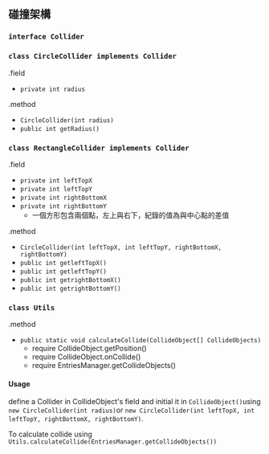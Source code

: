 ## 碰撞架構
### `interface Collider`

### `class CircleCollider implements Collider`

.field
- `private int radius`

.method
- `CircleCollider(int radius)`
- `public int getRadius()`

### `class RectangleCollider implements Collider`

.field
- `private int leftTopX`
- `private int leftTopY`
- `private int rightBottomX`
- `private int rightBottomY`
	- 一個方形包含兩個點，左上與右下，紀錄的值為與中心點的差值

.method
- `CircleCollider(int leftTopX, int leftTopY, rightBottomX, rightBottomY)`
- `public int getleftTopX()`
- `public int getleftTopY()`
- `public int getrightBottomX()`
- `public int getrightBottomY()`

### `class Utils`


.method
- `public static void calculateCollide(CollideObject[] CollideObjects)`
	- require CollideObject.getPosition()
	- require CollideObject.onCollide()
	- require EntriesManager.getCollideObjects()

#### Usage
define a Collider in CollideObject's field and initial it in `CollideObject()`using `new CircleCollider(int radius)`or `new CircleCollider(int leftTopX, int leftTopY, rightBottomX, rightBottomY)`.

To calculate collide using `Utils.calculateCollide(EntriesManager.getCollideObjects())`

